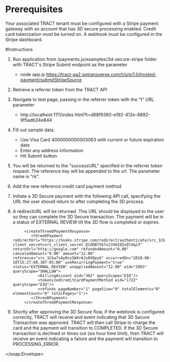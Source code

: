 # Prerequisites

Your associated TRACT tenant must be configured with a Stripe payment gateway with an account
that has 3D secure processing enabled. Credit card tokenization must be turned on. A webhook
must be configured in the Stripe dashboard.

#Instructions

1. Run application from /payments.js/examples/3d-secure-stripe folder with TRACT's Stripe Submit endpoint as the parameter
    * node app.js https://tract-qa2.gotransverse.com/t/s/p/1.0/hosted-payment/submitStripeSource
    
2. Retrieve a referrer token from the TRACT API        

3. Navigate to test page, passing in the referrer token with the "t" URL parameter
    * http://localhost:1111/index.html?t=d88f9360-e192-412e-8892-9f5adb24e844

4. Fill out sample data.  
    * Use Visa Card 4000000000003063 with current or future expiration date
    * Enter any address information
    * Hit Submit button

5. You will be returned to the "successURL" specified in the referrer token request. The reference key will be appended to the url. The parameter name is "rk".

6. Add the new reference credit card payment method

	<addRecurringPaymentToBillingAccount xmlns="http://www.tractbilling.com/billing/1_32/domain" xmlns:ns2="http://www.tractbilling.com/billing/1_32/domain/rest">
          <billingAccount eid="302"/>
          <recurringPayment>
            <referencedCreditCardPaymentMethod referenceKey="4c4f357d-e8f8-4eff-a78d-96959cfc8300"/>
          </recurringPayment>
    </addRecurringPaymentToBillingAccount>

7. Initiate a 3D Secure payment with the following API call, specifying the URL the user should return to after completing the 3D process.

      <createThreeDPayment xmlns="http://www.tractbilling.com/billing/1_33/domain" xmlns:ns2="http://www.tractbilling.com/billing/1_33/domain/rest">
        <threeDPayment returnUrl="http://google.com" applyAutomatically="true" amount="12.00" xmlns="http://www.tractbilling.com/billing/1_33/domain" xmlns:ns2="http://www.tractbilling.com/billing/1_33/domain/rest" xmlns:ns3="http://www.tractbilling.com/billing/1_33/domain">
			<billingAccount eid="302"/>
			<tokenizedCreditCardPaymentMethod eid="1719"/>
		</threeDPayment>
      </createThreeDPayment>

8. A redirectURL will be returned. This URL should be displayed to the user so they can complete the 3D Secure transaction. The payment will be in a status of EXTERNAL REVIEW till the 3D flow is completed or expires.


          	<createThreeDPaymentResponse>
               <threeDPayment redirectUrl="https://hooks.stripe.com/redirect/authenticate/src_1Cba7sAy0nzSWXrAJs0X0pyG?client_secret=src_client_secret_D1dOB7Sbfx2JU6IQ5xQlUqz3" returnUrl="http://google.com" refundedAmount="0.00" canceledAmount="0.00" amount="12.00" reference="src_1Cba7sAy0nzSWXrAJs0X0pyG" occurredOn="2018-06-10T15:27:00.387-05:00" useRecurringPayment="true" status="EXTERNAL_REVIEW" unappliedAmount="12.00" eid="2063" queryScope="SHALLOW">
                  <billingAccount eid="302" queryScope="EID"/>
                  <tokenizedCreditCardPaymentMethod eid="1722" queryScope="EID"/>
                  <refunds pageNumber="1" pageSize="0" totalElements="0" elementCount="0" totalPages="1"/>
               </threeDPayment>
            </createThreeDPaymentResponse>

9. Shortly after approving the 3D Secure flow, if the webhook is configured correctly, TRACT will receive and event indicating that 3D Secure Transaction was approved. TRACT will then call Stripe to charge the card and the payment will transition to COMPLETED. If the 3D Secure transaction is declined or times out (six hour time limit), then TRACT will receive an event indicating a failure and the payment will transition to PROCESSING_ERROR.



</soap:Envelope>